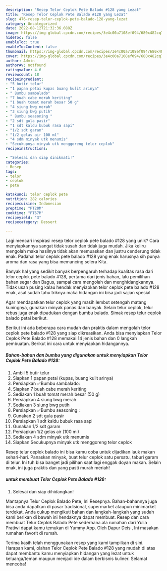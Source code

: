 ```yaml
---
description: "Resep Telor Ceplok Pete Balado #128 yang Lezat"
title: "Resep Telor Ceplok Pete Balado #128 yang Lezat"
slug: 476-resep-telor-ceplok-pete-balado-128-yang-lezat
category: Uncategorized
date: 2022-08-12T21:32:36.088Z
image: https://img-global.cpcdn.com/recipes/3e4c00a7108ef094/680x482cq70/telor-ceplok-pete-balado-128-foto-resep-utama.jpg
hideToc: false
enableToc: true
enableTocContent: false
thumbnail: https://img-global.cpcdn.com/recipes/3e4c00a7108ef094/680x482cq70/telor-ceplok-pete-balado-128-foto-resep-utama.jpg
cover: https://img-global.cpcdn.com/recipes/3e4c00a7108ef094/680x482cq70/telor-ceplok-pete-balado-128-foto-resep-utama.jpg
author: Admin
authorAv: notfound
ratingvalue: 4.6
reviewcount: 18
recipeingredient:
- "5 butir telur"
- "1 papan petai kupas buang kulit arinya"
- " Bumbu sambalado"
- "7 buah cabe merah keriting"
- "1 buah tomat merah besar 50 g"
- "4 siung bwg merah"
- "3 siung bwg putih"
- " Bumbu seasoning "
- "2 sdt gula pasir"
- "1 sdt kaldu bubuk rasa sapi"
- "1/2 sdt garam"
- "1/2 gelas air 100 ml"
- "4 sdm minyak utk menumis"
- "Secukupnya minyak utk menggoreng telor ceplok"
recipeinstructions:

- "Selesai dan siap dinikmati!"
categories:
- Resep
tags:
- telor
- ceplok
- pete

katakunci: telor ceplok pete 
nutrition: 282 calories
recipecuisine: Indonesian
preptime: "PT20M"
cooktime: "PT57M"
recipeyield: "3"
recipecategory: Dessert

---
```





Lagi mencari inspirasi resep telor ceplok pete balado #128 yang unik? Cara menyiapkannya sangat tidak susah dan tidak juga mudah. Jika keliru mengolah maka hasilnya tidak akan memuaskan dan justru cenderung tidak enak. Padahal telor ceplok pete balado #128 yang enak harusnya sih punya aroma dan rasa yang bisa memancing selera Kita.





Banyak hal yang sedikit banyak berpengaruh terhadap kualitas rasa dari telor ceplok pete balado #128, pertama dari jenis bahan, lalu pemilihan bahan segar dan Bagus, sampai cara mengolah dan menghidangkannya. Tidak usah pusing kalau hendak menyiapkan telor ceplok pete balado #128 enak,      asal sudah tahu triknya maka hidangan ini bisa jadi sajian spesial.














Agar mendapatkan telur ceplok yang masih lembut setengah matang kuningnya, gunakan minyak panas dan banyak. Selain telur ceplok, telur rebus juga enak dipadukan dengan bumbu balado. Simak resep telur ceplok balado petai berikut.






Berikut ini ada beberapa cara mudah dan praktis dalam mengolah telor ceplok pete balado #128 yang siap dikreasikan. Anda bisa menyiapkan Telor Ceplok Pete Balado #128 memakai 14 jenis bahan dan 0 langkah pembuatan. Berikut ini cara untuk menyiapkan hidangannya.

<!--inarticleads1-->

##### Bahan-bahan dan bumbu yang digunakan untuk menyiapkan Telor Ceplok Pete Balado #128:

1. Ambil 5 butir telur
1. Siapkan 1 papan petai (kupas, buang kulit arinya)
1. Persiapkan  ✅Bumbu sambalado:
1. Siapkan 7 buah cabe merah keriting
1. Sediakan 1 buah tomat merah besar (50 g)
1. Persiapkan 4 siung bwg merah
1. Sediakan 3 siung bwg putih
1. Persiapkan  ✅Bumbu seasoning :
1. Gunakan 2 sdt gula pasir
1. Persiapkan 1 sdt kaldu bubuk rasa sapi
1. Gunakan 1/2 sdt garam
1. Persiapkan 1/2 gelas air (100 ml)
1. Sediakan 4 sdm minyak utk menumis
1. Siapkan Secukupnya minyak utk menggoreng telor ceplok


Resep telur ceplok balado ini bisa kamu coba untuk dijadikan lauk makan sehari-hari. Panaskan minyak, buat telur ceplok satu persatu, taburi garam di telur. Ini tuh bisa banget jadi pilihan saat lagi enggak doyan makan. Selain enak, ini juga praktis dan yang pasti murah meriah! 

<!--inarticleads2-->

#####  untuk membuat Telor Ceplok Pete Balado #128:


1. Selesai dan siap dihidangkan!

Mantapnya Telur Ceplok Balado Pete, Ini Resepnya. Bahan-bahannya juga bisa anda dapatkan di pasar tradisional, supermarket ataupun minimarket terdekat. Anda cukup mengikuti bahan dan langkah-langkah yang sudah kami berikan di bawah ini hendaknya dapat membuat. Resep dan cara membuat Telur Ceplok Balado Pete sederhana ala rumahan dari Yulia Pratiwi dapat kamu temukan di Yummy App. Oleh Dapur Deis , Ini masakan rumahan favorit di rumah. 

Terima kasih telah menggunakan resep yang kami tampilkan di sini. Harapan kami, olahan Telor Ceplok Pete Balado #128 yang mudah di atas dapat membantu kamu menyiapkan hidangan yang lezat untuk keluarga/teman maupun menjadi ide dalam berbisnis kuliner. Selamat mencoba!
